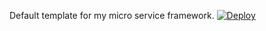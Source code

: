 Default template for my micro service framework.
[![Deploy](https://www.herokucdn.com/deploy/button.svg)](https://heroku.com/deploy?template=https://github.com/arieunier/DC-MicroService-Template.git)
